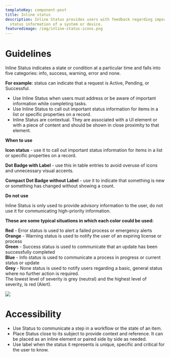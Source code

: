 ```yaml
---
templateKey: component-post
title: Inline status
description: Inline Status provides users with feedback regarding important
  status information of a system or device.
featuredimage: /img/inline-status-icons.png
---
```

# **Guidelines**

Inline Status indicates a state or condition at a particular time and falls into five categories: info, success, warning, error and none.
 
**For example**: status can indicate that a request is Active, Pending, or Successful.

* Use Inline Status when users must address or be aware of important information while completing tasks.
* Use Inline Status to call out important status information for items in a list or specific properties on a record.
* Inline Status are contextual. They are associated with a UI element or with a piece of content and should be shown in close proximity to that element.

**When to use**

**Icon status** - use it to call out important status information for items in a list or specific properties on a record.

**Dot Badge with Label** - use this in table entries to avoid overuse of icons and unnecessary visual accents.

**Compact Dot Badge without Label** - use it to indicate that something is new or something has changed without showing a count.

**Do not use**

Inline Status is only used to provide advisory information to the user, do not use it for communicating high-priority information.

**These are some typical situations in which each color could be used:**


**Red** - Error status is used to alert a failed process or emergency alerts\
**Orange** - Warning status is used to notify the user of an expiring license or process\
**Green** - Success status is used to communicate that an update has been successfully completed\
**Blue** - Info status is used to communicate a process in progress or current status or update\
**Grey** - None status is used to notify users regarding a basic, general status where no further action is required.\
The lowest level of severity is grey (neutral) and the highest level of severity, is red (Alert).

![](/img/frame-1.png)

# **Accessibility**

* Use Status to communicate a step in a workflow or the state of an item.
* Place Status close to its subject to provide context and reference. It can be placed as an inline element or paired side by side as needed.
* Use label when the status it represents is unique, specific and critical for the user to know.